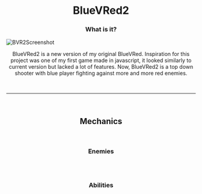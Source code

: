 <h1 align="center">BlueVRed2</h1>

<h3 align="center">What is it?</h3>
  <img src="https://img.itch.zone/aW1hZ2UvMTgwODM3NS8xMTg2NjA0OS5wbmc=/original/zoHZdX.png" alt="BVR2Screenshot">
  <p align="center">
    BlueVRed2 is a new version of my original BlueVRed.
    Inspiration for this project was one of my first game made in javascript, it looked similarly to current version but lacked a lot of features.
    Now, BlueVRed2 is a top down shooter with blue player fighting against more and more red enemies.
  </p>

<br>

---

<br>

<h2 align="center">Mechanics</h2>

<br>

<h3 align="center">Enemies</h3>
<h2 align="center"> </h2>
<p align="center">

</p>

<br>

<h3 align="center">Abilities</h3>
<h2 align="center"> </h2>
<p align="center">

</p>

<br>
